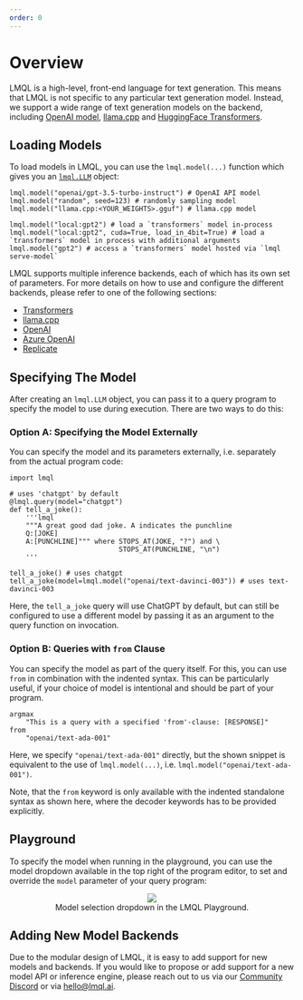 ```yaml
---
order: 0
---
```

# Overview

LMQL is a high-level, front-end language for text generation. This means that LMQL is not specific to any particular text generation model. Instead, we support a wide range of text generation models on the backend, including [OpenAI model](./openai.md), [llama.cpp](./llama.cpp.md) and [HuggingFace Transformers](./hf.md).

## Loading Models

To load models in LMQL, you can use the `lmql.model(...)` function which gives you an [`lmql.LLM`](../lib/generations.md#lmql-llm-objects) object:

```lmql
lmql.model("openai/gpt-3.5-turbo-instruct") # OpenAI API model
lmql.model("random", seed=123) # randomly sampling model
lmql.model("llama.cpp:<YOUR_WEIGHTS>.gguf") # llama.cpp model

lmql.model("local:gpt2") # load a `transformers` model in-process
lmql.model("local:gpt2", cuda=True, load_in_4bit=True) # load a `transformers` model in process with additional arguments
lmql.model("gpt2") # access a `transformers` model hosted via `lmql serve-model`
```

LMQL supports multiple inference backends, each of which has its own set of parameters. For more details on how to use and configure the different backends, please refer to one of the following sections:

* [Transformers](./hf.html)
* [llama.cpp](./llama.cpp.html)
* [OpenAI](./openai.html)
* [Azure OpenAI](./azure.html)
* [Replicate](./replicate.html)

## Specifying The Model

After creating an `lmql.LLM` object, you can pass it to a query program to specify the model to use during execution. There are two ways to do this:

### Option A: Specifying the Model Externally

You can specify the model and its parameters externally, i.e. separately from the actual program code:

 
```lmql
import lmql

# uses 'chatgpt' by default
@lmql.query(model="chatgpt")
def tell_a_joke():
    '''lmql
    """A great good dad joke. A indicates the punchline
    Q:[JOKE]
    A:[PUNCHLINE]""" where STOPS_AT(JOKE, "?") and \
                           STOPS_AT(PUNCHLINE, "\n")
    '''

tell_a_joke() # uses chatgpt
tell_a_joke(model=lmql.model("openai/text-davinci-003")) # uses text-davinci-003
```

Here, the `tell_a_joke` query will use ChatGPT by default, but can still be configured to use a different model by passing it as an argument to the query function on invocation.

### Option B: Queries with `from` Clause

You can specify the model as part of the query itself. For this, you can use `from` in combination with the indented syntax. This can be particularly useful, if your choice of model is intentional and should be part of your program.

```lmql
argmax
    "This is a query with a specified 'from'-clause: [RESPONSE]"
from
    "openai/text-ada-001"
```

Here, we specify `"openai/text-ada-001"` directly, but the shown snippet is equivalent to the use of `lmql.model(...)`, i.e. `lmql.model("openai/text-ada-001")`. 

Note, that the `from` keyword is only available with the indented standalone syntax as shown here, where the decoder keywords has to be provided explicitly.


## Playground

To specify the model when running in the playground, you can use the model dropdown available in the top right of the program editor, to set and override the `model` parameter of your query program:

<figure align="center" style="width: 70%; margin: auto;" alt="Screenshot of the model dropdown in the playground">
    <img src="https://github.com/eth-sri/lmql/assets/17903049/5ba2ffdd-e64d-465c-85be-5d9dc2ab6c14">
    <figcaption>Model selection dropdown in the LMQL Playground.</figcaption>
</figure>

## Adding New Model Backends

Due to the modular design of LMQL, it is easy to add support for new models and backends. If you would like to propose or add support for a new model API or inference engine, please reach out to us via our [Community Discord](https://discord.com/invite/7eJP4fcyNT) or via [hello@lmql.ai](mailto:hello@lmql.ai).